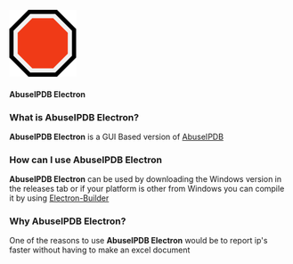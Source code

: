 [![AbuseIPDB Electron](https://raw.githubusercontent.com/ausername-1/AbuseIPDB-Electron/main/assets/stopsign.png "AbuseIPDB Electron")](https://github.com/ausername-1/AbuseIPDB-Electron/ "AbuseIPDB Electron")
#### AbuseIPDB Electron

### What is AbuseIPDB Electron?
**AbuseIPDB Electron** is a GUI Based version of [AbuseIPDB](https://www.abuseipdb.com/ "AbuseIPDB") 

### How can I use AbuseIPDB Electron
**AbuseIPDB Electron** can be used by downloading the Windows version in the releases tab or if your platform is other from Windows you can compile it by using [Electron-Builder](https://www.npmjs.com/package/electron-builder "Electron-Builder")

### Why AbuseIPDB Electron?
One of the reasons to use **AbuseIPDB Electron** would be to report ip's faster without having to make an excel document
